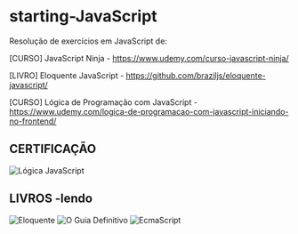 # starting-JavaScript

Resolução de exercícios em JavaScript de:

[CURSO] JavaScript Ninja - https://www.udemy.com/curso-javascript-ninja/

[LIVRO] Eloquente JavaScript - https://github.com/braziljs/eloquente-javascript/

[CURSO] Lógica de Programação com JavaScript - https://www.udemy.com/logica-de-programacao-com-javascript-iniciando-no-frontend/

CERTIFICAÇÃO
-
![Lógica JavaScript](https://lh3.googleusercontent.com/n1WcudPtxBCV01EE9G7nLBLjkMYESojD3kSLpvP8rxZdvzzNoqeuheZV0iLERJINmOIR0tyC2NSMV5HyDd4YYBusurvIi-L0mj2ileqQEn12B09Zp5c=w1175)

LIVROS -lendo
-
![Eloquente](https://cache.skoob.com.br/local/images//U9MucrX1K6Njyna1k_abU-CmRfg=/200x/center/top/smart/filters:format(jpeg)/https://skoob.s3.amazonaws.com/livros/200449/ELOQUENT_JAVASCRIPT_1529941685200449SK1529941686B.jpg) 
![O Guia Definitivo](https://cache.skoob.com.br/local/images//7Efw7iH7u4ErqgJowLyGu5u36mM=/200x/center/top/smart/filters:format(jpeg)/https://skoob.s3.amazonaws.com/livros/372/JAVASCRIPT_O_GUIA_DEFINITIVO_1530814883372SK1530814885B.jpg)
![EcmaScript](https://cache.skoob.com.br/local/images//yErBIjdfgogHTJNBWKtFduSSc5o=/200x/center/top/smart/filters:format(jpeg)/https://skoob.s3.amazonaws.com/livros/666938/ECMASCRIPT_6_1490621275666938SK1490621276B.jpg)
